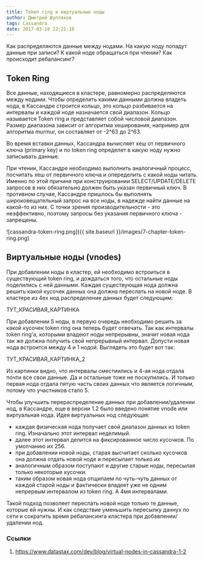 ```yaml
---
title: Token ring и виртуальные ноды
author: Дмитрий Шупляков
tags: Cassandra
date: 2017-03-18 22:21:10
---
```

Как распределяются данные между нодами. На какую ноду попадут данные при записи? К какой ноде обращаться при чтении? Как происходит ребалансинг?

<!-- more -->

## Token Ring
Все данные, находящиеся в кластере, равномерно распределяются между нодами. Чтобы определить какими данными должна владеть нода, в Кассандре строится кольцо, это кольцо разбивается на интервалы и каждой ноде назначается свой диапазон. Кольцо называется Token ring и представляет собой числовой диапазон. Размер диапазона зависит от алгоритма хеширования, например для алгоритма murmur, он составляет от -2^63 до 2^63.

Во время вставки данных, Кассандра вычисляет хеш от первичного ключа (primary key) и по token ring определет в какую ноду нужно записывать данные. 

При чтении, Кассандре необходимо выполнить аналогичный процесс, посчитать хеш от первичного ключа и опеределить с какой ноды читать. Именно по этой причине при конструировании SELECT/UPDATE/DELETE запросов в них обязательно должен быть указан первичный ключ. В противном случае, Кассандре пришлось бы выполнять широковещательный запрос на все ноды, в надежде найти данные на какой-то из них. С точки зрения производительности - это неэффективно, поэтому запросы без указания первичного ключа - запрещены. 

![cassandra-token-ring.png]({{ site.baseurl }}/images/7-chapter-token-ring.png)

## Виртуальные ноды (vnodes)
При добавлении ноды в кластер, ей необходимо встроиться в существующий token ring, и дождаться того, что остальные ноды поделились с ней данными. Каждая существующая нода должна решить какой кусочек данных она должна переслать на новой ноде. В кластере из 4ех нод распределение данных будет следующим: 

ТУТ_КРАСИВАЯ_КАРТИНКА

При добавлении 5 ноды, в первую очередь необходимо решить за какой кусочек token ring она теперь будет отвечать.
Так как интервалы token ring'a, которыми владеют ноды непрерывны, значит новая нода так же должна получить свой непрерывный интервал. Допусти новая нода встроится между 4 и 1 нодой. Выглядеть это будет вот так:

ТУТ_КРАСИВАЯ_КАРТИНКА_2

Из картинки видно, что интервалы сместиились и 4-ая нода отдала почти все свои данные. Да и остальные тоже не поскупились. И только первая нода отдала пятую часть своих данных что является логичным, потому что участников стало 5.

Чтобы улучшить перераспределение данных при добавлении/удалении нод, в Кассандре, еще в версии 1.2 было введено понятие vnode или виртуальная нода. Идея виртуальных нод следующая:
- каждая физическая нода получает свой диапазон данных из token ring. Изначально этот интервал неделимый.
- далее этот интервал делится на фиксированное число кусочков. По умолчанию их 256.
- при добавлении новой ноды, старая высчитает сколько кусочков она должна отдать новой ноде и пересылает только их
- аналогичным образом поступают и другие старые ноды, пересылая только некоторые кусочки.
- таким образом новая нода отщипаем по чуть-чуть данных от каждой старой ноды и фактически владеет уже не одним непрервым интервалом из token ring. А 4мя интервалами. 

Такой подход позволяет переслать новой ноде только те данные, которые ей нужны. И как следствие уменьшить пересылку даннух по сети и сократить время ребалансинга кластера при добавлении/удалении нод.

### Ссылки
1. https://www.datastax.com/dev/blog/virtual-nodes-in-cassandra-1-2
